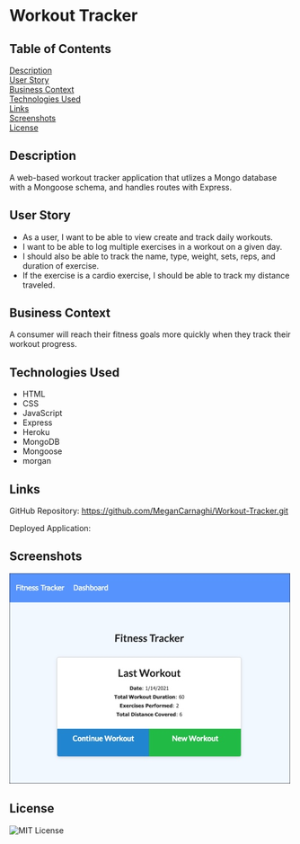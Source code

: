 # Workout Tracker

## Table of Contents

[Description](#description)  
[User Story](#user-story)  
[Business Context](#business-context)  
[Technologies Used](#technologies-used)  
[Links](#links)  
[Screenshots](#screenshots)  
[License](#License)

## Description

A web-based workout tracker application that utlizes a Mongo database with a Mongoose schema, and handles routes with Express.

## User Story

- As a user, I want to be able to view create and track daily workouts.
- I want to be able to log multiple exercises in a workout on a given day.
- I should also be able to track the name, type, weight, sets, reps, and duration of exercise.
- If the exercise is a cardio exercise, I should be able to track my distance traveled.

## Business Context

A consumer will reach their fitness goals more quickly when they track their workout progress.

## Technologies Used

- HTML
- CSS
- JavaScript
- Express
- Heroku
- MongoDB
- Mongoose
- morgan

## Links

GitHub Repository: https://github.com/MeganCarnaghi/Workout-Tracker.git

Deployed Application:

## Screenshots

![Workout Tracker](screenshots/workout-tracker.jpg)

## License

![MIT License](https://img.shields.io/badge/License-MIT-green)
